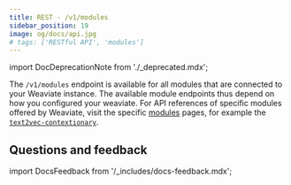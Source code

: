 ```yaml
---
title: REST - /v1/modules
sidebar_position: 19
image: og/docs/api.jpg
# tags: ['RESTful API', 'modules']
---
```


import DocDeprecationNote from './_deprecated.mdx';

<DocDeprecationNote/>

The `/v1/modules` endpoint is available for all modules that are connected to your Weaviate instance. The available module endpoints thus depend on how you configured your weaviate. For API references of specific modules offered by Weaviate, visit the specific [modules](/developers/weaviate/modules/index.md) pages, for example the [`text2vec-contextionary`](/developers/weaviate/modules/retriever-vectorizer-modules/text2vec-contextionary.md#module-endpoints-api-reference).


## Questions and feedback

import DocsFeedback from '/_includes/docs-feedback.mdx';

<DocsFeedback/>
